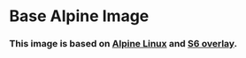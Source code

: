 [alpine]: https://hub.docker.com/_/alpine/
[s6]: https://github.com/just-containers/s6-overlay

# Base Alpine Image

### This image is based on [Alpine Linux][alpine] and [S6 overlay][s6].
